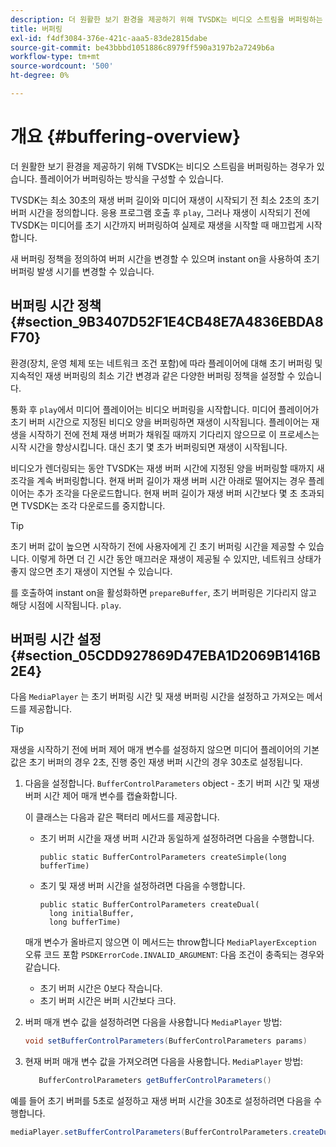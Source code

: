 ```yaml
---
description: 더 원활한 보기 환경을 제공하기 위해 TVSDK는 비디오 스트림을 버퍼링하는 경우가 있습니다. 플레이어가 버퍼링하는 방식을 구성할 수 있습니다.
title: 버퍼링
exl-id: f4df3084-376e-421c-aaa5-83de2815dabe
source-git-commit: be43bbbd1051886c8979ff590a3197b2a7249b6a
workflow-type: tm+mt
source-wordcount: '500'
ht-degree: 0%

---
```


# 개요 {#buffering-overview}

더 원활한 보기 환경을 제공하기 위해 TVSDK는 비디오 스트림을 버퍼링하는 경우가 있습니다. 플레이어가 버퍼링하는 방식을 구성할 수 있습니다.

TVSDK는 최소 30초의 재생 버퍼 길이와 미디어 재생이 시작되기 전 최소 2초의 초기 버퍼 시간을 정의합니다. 응용 프로그램 호출 후 `play`, 그러나 재생이 시작되기 전에 TVSDK는 미디어를 초기 시간까지 버퍼링하여 실제로 재생을 시작할 때 매끄럽게 시작합니다.

새 버퍼링 정책을 정의하여 버퍼 시간을 변경할 수 있으며 instant on을 사용하여 초기 버퍼링 발생 시기를 변경할 수 있습니다.

## 버퍼링 시간 정책 {#section_9B3407D52F1E4CB48E7A4836EBDA8F70}

환경(장치, 운영 체제 또는 네트워크 조건 포함)에 따라 플레이어에 대해 초기 버퍼링 및 지속적인 재생 버퍼링의 최소 기간 변경과 같은 다양한 버퍼링 정책을 설정할 수 있습니다.

통화 후 `play`에서 미디어 플레이어는 비디오 버퍼링을 시작합니다. 미디어 플레이어가 초기 버퍼 시간으로 지정된 비디오 양을 버퍼링하면 재생이 시작됩니다. 플레이어는 재생을 시작하기 전에 전체 재생 버퍼가 채워질 때까지 기다리지 않으므로 이 프로세스는 시작 시간을 향상시킵니다. 대신 초기 몇 초가 버퍼링되면 재생이 시작됩니다.

비디오가 렌더링되는 동안 TVSDK는 재생 버퍼 시간에 지정된 양을 버퍼링할 때까지 새 조각을 계속 버퍼링합니다. 현재 버퍼 길이가 재생 버퍼 시간 아래로 떨어지는 경우 플레이어는 추가 조각을 다운로드합니다. 현재 버퍼 길이가 재생 버퍼 시간보다 몇 초 초과되면 TVSDK는 조각 다운로드를 중지합니다.

>[!TIP]
>
>초기 버퍼 값이 높으면 시작하기 전에 사용자에게 긴 초기 버퍼링 시간을 제공할 수 있습니다. 이렇게 하면 더 긴 시간 동안 매끄러운 재생이 제공될 수 있지만, 네트워크 상태가 좋지 않으면 초기 재생이 지연될 수 있습니다.

를 호출하여 instant on을 활성화하면 `prepareBuffer`, 초기 버퍼링은 기다리지 않고 해당 시점에 시작됩니다. `play`.

## 버퍼링 시간 설정 {#section_05CDD927869D47EBA1D2069B1416B2E4}

다음 `MediaPlayer` 는 초기 버퍼링 시간 및 재생 버퍼링 시간을 설정하고 가져오는 메서드를 제공합니다.

>[!TIP]
>
>재생을 시작하기 전에 버퍼 제어 매개 변수를 설정하지 않으면 미디어 플레이어의 기본값은 초기 버퍼의 경우 2초, 진행 중인 재생 버퍼 시간의 경우 30초로 설정됩니다.

1. 다음을 설정합니다. `BufferControlParameters` object - 초기 버퍼 시간 및 재생 버퍼 시간 제어 매개 변수를 캡슐화합니다.

   이 클래스는 다음과 같은 팩터리 메서드를 제공합니다.

   * 초기 버퍼 시간을 재생 버퍼 시간과 동일하게 설정하려면 다음을 수행합니다.

      ```
      public static BufferControlParameters createSimple(long bufferTime)
      ```

   * 초기 및 재생 버퍼 시간을 설정하려면 다음을 수행합니다.

      ```
      public static BufferControlParameters createDual( 
        long initialBuffer,  
        long bufferTime)
      ```
   매개 변수가 올바르지 않으면 이 메서드는 throw합니다 `MediaPlayerException` 오류 코드 포함 `PSDKErrorCode.INVALID_ARGUMENT`: 다음 조건이 충족되는 경우와 같습니다.

   * 초기 버퍼 시간은 0보다 작습니다.
   * 초기 버퍼 시간은 버퍼 시간보다 크다.


1. 버퍼 매개 변수 값을 설정하려면 다음을 사용합니다 `MediaPlayer` 방법:

   ```java
   void setBufferControlParameters(BufferControlParameters params)
   ```

1. 현재 버퍼 매개 변수 값을 가져오려면 다음을 사용합니다. `MediaPlayer` 방법:

   ```java
      BufferControlParameters getBufferControlParameters()  
   ```

<!--<a id="example_DE0580B3AD404635825D3301C1F096B6"></a>-->

예를 들어 초기 버퍼를 5초로 설정하고 재생 버퍼 시간을 30초로 설정하려면 다음을 수행합니다.

```java
mediaPlayer.setBufferControlParameters(BufferControlParameters.createDual(5000, 30000));
```
